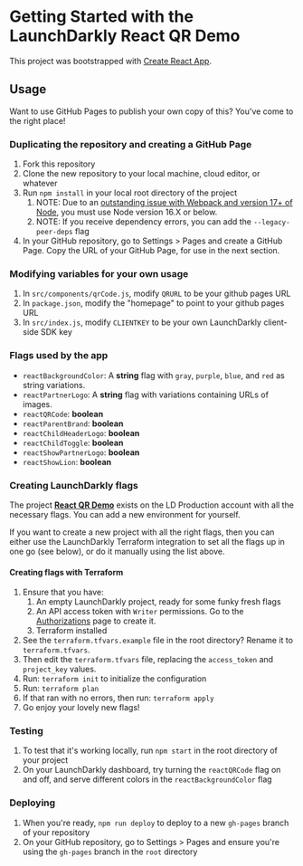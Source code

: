# Getting Started with the LaunchDarkly React QR Demo

This project was bootstrapped with [Create React App](https://github.com/facebook/create-react-app).

## Usage

Want to use GitHub Pages to publish your own copy of this? You've come to the right place!

### Duplicating the repository and creating a GitHub Page

1. Fork this repository
1. Clone the new repository to your local machine, cloud editor, or whatever
1. Run `npm install` in your local root directory of the project
    1. NOTE: Due to an [outstanding issue with Webpack and version 17+ of Node](https://stackoverflow.com/questions/69692842/error-message-error0308010cdigital-envelope-routinesunsupported), you must use Node version 16.X or below.
    1. NOTE: If you receive dependency errors, you can add the `--legacy-peer-deps` flag
1. In your GitHub repository, go to Settings > Pages and create a GitHub Page. Copy the URL of your GitHub Page, for use in the next section.

### Modifying variables for your own usage

1. In `src/components/qrCode.js`, modify `QRURL` to be your github pages URL
1. In `package.json`, modify the "homepage" to point to your github pages URL
1. In `src/index.js`, modify `CLIENTKEY` to be your own LaunchDarkly client-side SDK key

### Flags used by the app

* `reactBackgroundColor`: A **string** flag with `gray`, `purple`, `blue`, and `red` as string variations. 
* `reactPartnerLogo`: A **string** flag with variations containing URLs of images.
* `reactQRCode`: **boolean**
* `reactParentBrand`: **boolean**
* `reactChildHeaderLogo`: **boolean**
* `reactChildToggle`: **boolean**
* `reactShowPartnerLogo`: **boolean**
* `reactShowLion`: **boolean**

### Creating LaunchDarkly flags

The project [**React QR Demo**](https://app.launchdarkly.com/react-qr-demo/) exists on the LD Production account with all the necessary flags. You can add a new environment for yourself.

If you want to create a new project with all the right flags, then you can either use the LaunchDarkly Terraform integration to set all the flags up in one go (see below), or do it manually using the list above.

#### Creating flags with Terraform

1. Ensure that you have:
   1. An empty LaunchDarkly project, ready for some funky fresh flags
   2. An API access token with `Writer` permissions. Go to the [Authorizations](https://app.launchdarkly.com/settings/authorization) page to create it.
   3. Terraform installed
1. See the `terraform.tfvars.example` file in the root directory? Rename it to `terraform.tfvars`.
1. Then edit the `terraform.tfvars` file, replacing the `access_token` and `project_key` values.
1. Run: `terraform init` to initialize the configuration
1. Run: `terraform plan`
1. If that ran with no errors, then run: `terraform apply`
1. Go enjoy your lovely new flags!

### Testing

1. To test that it's working locally, run `npm start` in the root directory of your project
1. On your LaunchDarkly dashboard, try turning the `reactQRCode` flag on and off, and serve different colors in the `reactBackgroundColor` flag

### Deploying

1. When you're ready, `npm run deploy` to deploy to a new `gh-pages` branch of your repository
1. On your GitHub repository, go to Settings > Pages and ensure you're using the `gh-pages` branch in the `root` directory
